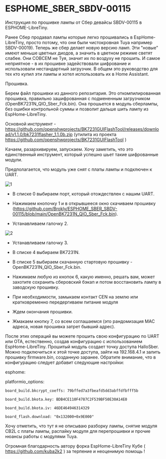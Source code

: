 # ESPHOME_SBER_SBDV-00115
Инструкция по прошивке лампы от Сбер девайсы SBDV-00115 в ESPHOME-LibreTiny.

Ранее Сбер продавал лампы которые легко прошивались в EspHome-LibreTiny, просто потому, что они были чистокровная Tuya например SBDV-00019). Теперь же сбер делает новую версию ламп. Эти "новые" имеют меньше цветных диодов, а значить в цветном режиме светят слабее. Они СОВСЕМ не Туя, значит их по воздуху не прошить. И самое неприятное - в их прошивке задействовали шифрование и использовали нестандартный загрузчик. 
В общем это руководство для тех кто купил эти лампы и хотел использовать их в Home Assistant.

Прошивка. 

Берем файл прошивки из данного репозитария. Это откомпилированная прошивка, правильно зашифрованная с подмененным загрузчикoм (OpenBK7231N_QIO_Sber_Fck.bin). Она прошьется в модуль сберлампы, без ошибки контрольной суммы и позволит дальше шить лампу из EspHome-LibreTiny.

Основной инструмент - https://github.com/openshwprojects/BK7231GUIFlashTool/releases/download/v1.1.0/bk7231flasher_1.1.0b.zip (утилита из проекта https://github.com/openshwprojects/BK7231GUIFlashTool )

Качаем, разархивируем, запускаем. Хочу заметить, что это единственный инструмент, который успешно шьет такие шифрованные модули.

Предполагается, что модуль уже снят с платы лампы и подключен к UART.

![1](https://github.com/Brokly/ESPHOME_SBER_SBDV-00115/assets/11642286/038dcfdd-28ec-47f7-a28a-43707a03ec44)

- В списке 0 выбираем порт, который отождествлен с нашим UART.

- Нажимаем кнопочку 1 и в открывшееся окно скачиваем прошивку (https://github.com/Brokly/ESPHOME_SBER_SBDV-00115/blob/main/OpenBK7231N_QIO_Sber_Fck.bin).

- Устанавливаем галочку 2.  

![2](https://github.com/Brokly/ESPHOME_SBER_SBDV-00115/assets/11642286/4455d89b-a3e1-454d-8c4f-064be06d1f9f)

- Устанавливаем галочку 3.

- В списке 4 выбираем BK7231N.

- В списке 5 выбираем скачанную стартовую прошивку - OpenBK7231N_QIO_Sber_Fck.bin.

- Нажимаем любую из кнопок 6, какую именно, решать вам, может захотите сохранить сберовский бэкап и потом восстановить лампу в заводскую прошивку.

- При необходимости, замыкаем контакт CEN на землю или кратковременно передергиваем питание модуля

- Ждем окончания прошивки.

- Жмакаем кнопку 7, со всем соглашаемся (это рандомизация MAC адреса, новая прошивка затрет бывший адрес).

После этих операций вы можете прошить свою конфигурацию по UART или OTA, естественно, создав конфигурацию с использованием EspHome-LibreTiny. Прошитый модуль создает точку доступа HalloSber. Можно подключиться к этой точке доступа, зайти на 192.168.4.1 и залить прошивку firmware.bin, созданную заранее. Обратите внимание, что в конфигурацию следует добавит следующие настройки:

esphome:

  platformio_options:
  
    board_build.bkcrypt_coeffs: 79bffed7a3fbeafd5dd3abffdfbfff5b
    
    board_build.bkota.key: BDB4CE110F4787C2F539BF50E30A14E0
    
    board_build.bkota.iv: 46DE464946314329
    
    board_flash.download: "0x132000+0x9E000"
    

Хочу отметить, что тут я не описываю разборку лампы, снятие модуля CB2L c платы лампы, распайку модуля для перепрошивки и прочие нюансы работы с модулями Tuya. 

Огромная благодарность автору форка EspHome-LibreTiny Кубе ( https://github.com/kuba2k2 ) за терпение и неоценимую помощь !
